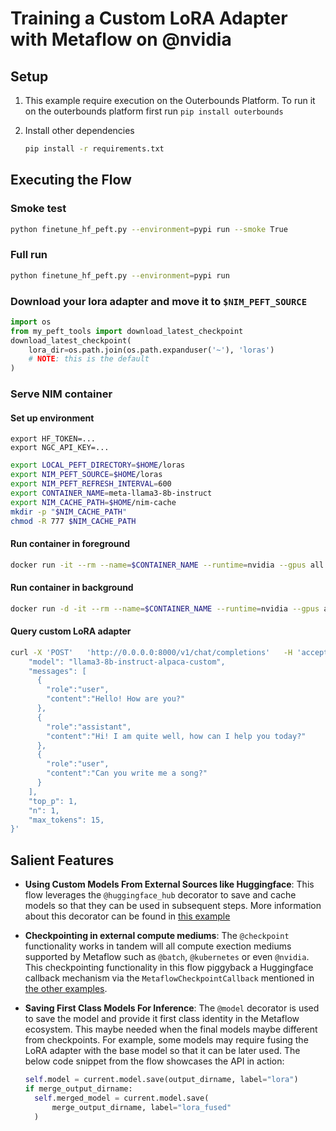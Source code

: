 # Training a Custom LoRA Adapter with Metaflow on @nvidia 

## Setup

1. This example require execution on the Outerbounds Platform. To run it on the outerbounds platform first run `pip install outerbounds`

2. Install other dependencies
    ```bash
    pip install -r requirements.txt
    ```

## Executing the Flow


### Smoke test
```bash
python finetune_hf_peft.py --environment=pypi run --smoke True
```

### Full run
```bash
python finetune_hf_peft.py --environment=pypi run
```

### Download your lora adapter and move it to `$NIM_PEFT_SOURCE`

```python
import os
from my_peft_tools import download_latest_checkpoint
download_latest_checkpoint(
    lora_dir=os.path.join(os.path.expanduser('~'), 'loras') 
    # NOTE: this is the default
)
```

### Serve NIM container

#### Set up environment
```
export HF_TOKEN=...
export NGC_API_KEY=...
```

```bash
export LOCAL_PEFT_DIRECTORY=$HOME/loras
export NIM_PEFT_SOURCE=$HOME/loras
export NIM_PEFT_REFRESH_INTERVAL=600 
export CONTAINER_NAME=meta-llama3-8b-instruct
export NIM_CACHE_PATH=$HOME/nim-cache
mkdir -p "$NIM_CACHE_PATH"
chmod -R 777 $NIM_CACHE_PATH
```

#### Run container in foreground
```bash
docker run -it --rm --name=$CONTAINER_NAME --runtime=nvidia --gpus all --shm-size=16GB -e NGC_API_KEY=$NGC_API_KEY -e NIM_PEFT_SOURCE -e NIM_PEFT_REFRESH_INTERVAL -v $NIM_CACHE_PATH:/opt/nim/.cache -v $LOCAL_PEFT_DIRECTORY:$NIM_PEFT_SOURCE  -p 8000:8000 nvcr.io/nim/meta/llama3-8b-instruct:latest
```

#### Run container in background
```bash
docker run -d -it --rm --name=$CONTAINER_NAME --runtime=nvidia --gpus all --shm-size=16GB -e NGC_API_KEY=$NGC_API_KEY -e NIM_PEFT_SOURCE -e NIM_PEFT_REFRESH_INTERVAL -v $NIM_CACHE_PATH:/opt/nim/.cache -v $LOCAL_PEFT_DIRECTORY:$NIM_PEFT_SOURCE  -p 8000:8000 nvcr.io/nim/meta/llama3-8b-instruct:latest
```

#### Query custom LoRA adapter

```bash
curl -X 'POST'   'http://0.0.0.0:8000/v1/chat/completions'   -H 'accept: application/json'   -H 'Content-Type: application/json'   -d '{
    "model": "llama3-8b-instruct-alpaca-custom",
    "messages": [
      {
        "role":"user",
        "content":"Hello! How are you?"
      },
      {
        "role":"assistant",
        "content":"Hi! I am quite well, how can I help you today?"
      },
      {
        "role":"user",
        "content":"Can you write me a song?"
      }
    ],
    "top_p": 1,
    "n": 1,
    "max_tokens": 15,
}'
```

## Salient Features

- **Using Custom Models From External Sources like Huggingface**: This flow leverages the `@huggingface_hub` decorator to save and cache models so that they can be used in subsequent steps. More information about this decorator can be found in [this example](../hf_registry/)

- **Checkpointing in external compute mediums**: The `@checkpoint` functionality works in tandem will all compute exection mediums supported by Metaflow such as `@batch`, `@kubernetes` or even `@nvidia`. This checkpointing functionality in this flow piggyback a Huggingface callback mechanism via the `MetaflowCheckpointCallback` mentioned in [the other examples](../lora_huggingface/). 

- **Saving First Class Models For Inference**: The `@model` decorator is used to save the model and provide it first class identity in the Metaflow ecosystem. This maybe needed when the final models maybe different from checkpoints. For example, some models may require fusing the LoRA adapter with the base model so that it can be later used. The below code snippet from the flow showcases the API in action: 
  ```python
  self.model = current.model.save(output_dirname, label="lora")
  if merge_output_dirname:
    self.merged_model = current.model.save(
        merge_output_dirname, label="lora_fused"
    )
  ```